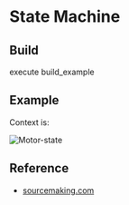 # State Machine

## Build

execute build_example

## Example

Context is:

  ![Motor-state](https://www.codeproject.com/KB/cpp/1087619/Motor.png)

## Reference

* [sourcemaking.com](https://sourcemaking.com/design_patterns/state/java/5)
